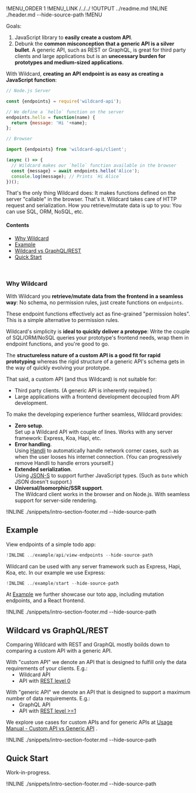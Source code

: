 !MENU_ORDER 1
!MENU_LINK /../../
!OUTPUT ../readme.md
!INLINE ./header.md --hide-source-path
!MENU

Goals:
 1. JavaScript library to **easily create a custom API**.
 2. Debunk the **common misconception that a generic API is a silver bullet**.
    A generic API, such as REST or GraphQL, is great for third party clients and large applications
    but is an **unecessary burden for prototypes and medium-sized applications**.

With Wildcard,
**creating an API endpoint is as easy as creating a JavaScript function**:

~~~js
// Node.js Server

const {endpoints} = require('wildcard-api');

// We define a `hello` function on the server
endpoints.hello = function(name) {
  return {message: 'Hi '+name};
};
~~~

~~~js
// Browser

import {endpoints} from 'wildcard-api/client';

(async () => {
  // Wildcard makes our `hello` function available in the browser
  const {message} = await endpoints.hello('Alice');
  console.log(message); // Prints `Hi Alice`
})();
~~~

That's the only thing Wildcard does:
It makes functions defined on the server "callable" in the browser.
That's it.
Wildcard takes care of HTTP request and serialization.
How you retrieve/mutate data is up to you:
You can use SQL, ORM, NoSQL, etc.

#### Contents

 - [Why Wildcard](#why-wildcard)
 - [Example](#example)
 - [Wildcard vs GraphQL/REST](#wildcard-vs-graphqlrest)
 - [Quick Start](#quick-start)


<br/>

### Why Wildcard

With Wildcard you
**retrieve/mutate data from the frontend in a seamless way**:
No schema,
no permission rules,
just create functions on `endpoints`.

These endpoint functions effectively act as fine-grained "permission holes".
This is a simple alternative to permission rules.

Wildcard's simplicity is **ideal to quickly deliver a protoype**:
Write the couple of SQL/ORM/NoSQL queries your prototype's frontend needs,
wrap them in endpoint functions,
and you're good to go.

The **structureless nature of a custom API is a good fit for rapid prototyping**
whereas the rigid structure of a generic API's schema
gets in the way of quickly evolving your prototype.

That said, a custom API (and thus Wildcard) is not suitable for:
 - Third party clients. (A generic API is inherently required.)
 - Large applications with a frontend development decoupled from API development.

To make the developing experience further seamless,
Wildcard provides:
 - **Zero setup**.
   <br/>
   Set up a Wildcard API with couple of lines.
   Works with any server framework: Express, Koa, Hapi, etc.
 - **Error handling**.
   <br/>
   Using [Handli](https://github.com/brillout/handli) to automatically handle network corner cases,
   such as when the user looses his internet connection.
   (You can progressively remove Handli to handle errors yourself.)
 - **Extended serialization**.
   <br/>
   Using [JSON-S](https://github.com/brillout/json-s) to support further JavaScript types.
   (Such as `Date` which JSON doesn't support.)
 - **Universal/Isomorphic/SSR support**.
   <br/>
   The Wildcard client works in the browser and on Node.js.
   With seamless support for
   server-side rendering.

!INLINE ./snippets/intro-section-footer.md --hide-source-path



## Example

View endpoints of a simple todo app:

~~~js
!INLINE ../example/api/view-endpoints --hide-source-path
~~~

Wildcard can be used with any server framework such as Express, Hapi, Koa, etc.
In our example we use Express:

~~~js
!INLINE ../example/start --hide-source-path
~~~

At [Example](/example/#readme)
we further showcase our toto app,
including mutation endpoints,
and a React frontend.


!INLINE ./snippets/intro-section-footer.md --hide-source-path






## Wildcard vs GraphQL/REST

Comparing Wildcard with REST and GraphQL mostly boilds down to comparing a custom API with a generic API.

With "custom API" we denote an API that is designed to fulfill only the data requirements of your clients.
E.g.:
<br/> &nbsp; &nbsp; &bull; &nbsp; Wildcard API
<br/> &nbsp; &nbsp; &bull; &nbsp; API with [REST level 0](https://martinfowler.com/articles/richardsonMaturityModel.html#level0)

With "generic API" we denote an API that is designed to support a maximum number of data requirements.
E.g.:
<br/> &nbsp; &nbsp; &bull; &nbsp; GraphQL API
<br/> &nbsp; &nbsp; &bull; &nbsp; API with [REST level >=1](https://martinfowler.com/articles/richardsonMaturityModel.html#level1)

We explore use cases for custom APIs and for generic APIs at
[Usage Manual - Custom API vs Generic API](/docs/usage-manual.md#custom-api-vs-generic-api)
.

!INLINE ./snippets/intro-section-footer.md --hide-source-path









## Quick Start

Work-in-progress.

!INLINE ./snippets/intro-section-footer.md --hide-source-path




